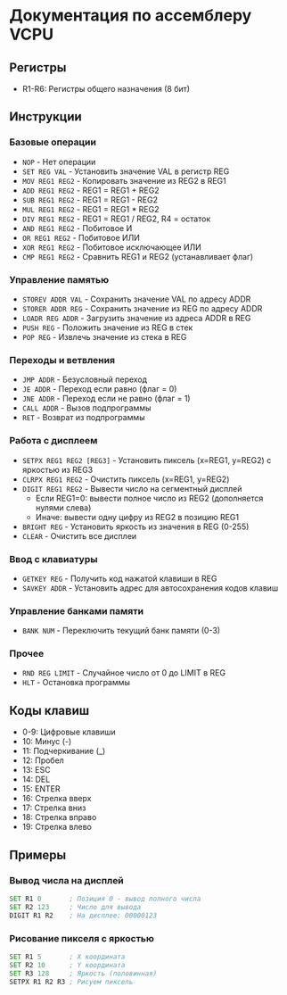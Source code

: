# Документация по ассемблеру VCPU

## Регистры
- R1-R6: Регистры общего назначения (8 бит)

## Инструкции

### Базовые операции
- `NOP` - Нет операции
- `SET REG VAL` - Установить значение VAL в регистр REG
- `MOV REG1 REG2` - Копировать значение из REG2 в REG1
- `ADD REG1 REG2` - REG1 = REG1 + REG2
- `SUB REG1 REG2` - REG1 = REG1 - REG2
- `MUL REG1 REG2` - REG1 = REG1 * REG2
- `DIV REG1 REG2` - REG1 = REG1 / REG2, R4 = остаток
- `AND REG1 REG2` - Побитовое И
- `OR REG1 REG2` - Побитовое ИЛИ
- `XOR REG1 REG2` - Побитовое исключающее ИЛИ
- `CMP REG1 REG2` - Сравнить REG1 и REG2 (устанавливает флаг)

### Управление памятью
- `STOREV ADDR VAL` - Сохранить значение VAL по адресу ADDR
- `STORER ADDR REG` - Сохранить значение из REG по адресу ADDR
- `LOADR REG ADDR` - Загрузить значение из адреса ADDR в REG
- `PUSH REG` - Положить значение из REG в стек
- `POP REG` - Извлечь значение из стека в REG

### Переходы и ветвления
- `JMP ADDR` - Безусловный переход
- `JE ADDR` - Переход если равно (флаг = 0)
- `JNE ADDR` - Переход если не равно (флаг = 1)
- `CALL ADDR` - Вызов подпрограммы
- `RET` - Возврат из подпрограммы

### Работа с дисплеем
- `SETPX REG1 REG2 [REG3]` - Установить пиксель (x=REG1, y=REG2) с яркостью из REG3
- `CLRPX REG1 REG2` - Очистить пиксель (x=REG1, y=REG2)
- `DIGIT REG1 REG2` - Вывести число на сегментный дисплей
  - Если REG1=0: вывести полное число из REG2 (дополняется нулями слева)
  - Иначе: вывести одну цифру из REG2 в позицию REG1
- `BRIGHT REG` - Установить яркость из значения в REG (0-255)
- `CLEAR` - Очистить все дисплеи

### Ввод с клавиатуры
- `GETKEY REG` - Получить код нажатой клавиши в REG
- `SAVKEY ADDR` - Установить адрес для автосохранения кодов клавиш

### Управление банками памяти
- `BANK NUM` - Переключить текущий банк памяти (0-3)

### Прочее
- `RND REG LIMIT` - Случайное число от 0 до LIMIT в REG
- `HLT` - Остановка программы

## Коды клавиш
- 0-9: Цифровые клавиши
- 10: Минус (-)
- 11: Подчеркивание (_)
- 12: Пробел
- 13: ESC
- 14: DEL
- 15: ENTER
- 16: Стрелка вверх
- 17: Стрелка вниз
- 18: Стрелка вправо
- 19: Стрелка влево

## Примеры

### Вывод числа на дисплей
```asm
SET R1 0       ; Позиция 0 - вывод полного числа
SET R2 123     ; Число для вывода
DIGIT R1 R2    ; На дисплее: 00000123
```

### Рисование пикселя с яркостью
```asm
SET R1 5       ; X координата
SET R2 10      ; Y координата
SET R3 128     ; Яркость (половинная)
SETPX R1 R2 R3 ; Рисуем пиксель
```
